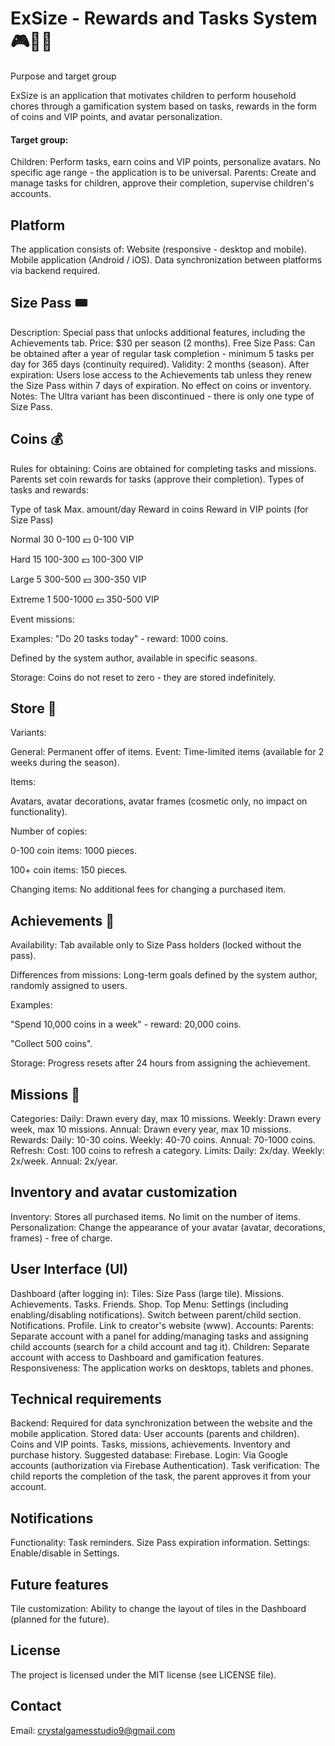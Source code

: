 # ExSize - Rewards and Tasks System 🎮🎯🎉
Purpose and target group

ExSize is an application that motivates children to perform household chores through a gamification system based on tasks, rewards in the form of coins and VIP points, and avatar personalization.

#### Target group: 
Children: Perform tasks, earn coins and VIP points, personalize avatars. No specific age range - the application is to be universal.
Parents: Create and manage tasks for children, approve their completion, supervise children's accounts.

## Platform

The application consists of:
Website (responsive - desktop and mobile).
Mobile application (Android / iOS).
Data synchronization between platforms via backend required.

## Size Pass 🎟️

Description: Special pass that unlocks additional features, including the Achievements tab.
Price: $30 per season (2 months).
Free Size Pass: Can be obtained after a year of regular task completion - minimum 5 tasks per day for 365 days (continuity required).
Validity: 2 months (season). After expiration:
Users lose access to the Achievements tab unless they renew the Size Pass within 7 days of expiration.
No effect on coins or inventory.
Notes: The Ultra variant has been discontinued - there is only one type of Size Pass.

## Coins 💰

Rules for obtaining:
Coins are obtained for completing tasks and missions.
Parents set coin rewards for tasks (approve their completion).
Types of tasks and rewards:

Type of task Max. amount/day Reward in coins Reward in VIP points (for Size Pass)

Normal 30 0-100 💵 0-100 VIP

Hard 15 100-300 💵 100-300 VIP

Large 5 300-500 💵 300-350 VIP

Extreme 1 500-1000 💵 350-500 VIP

Event missions:

Examples: "Do 20 tasks today" - reward: 1000 coins.

Defined by the system author, available in specific seasons.

Storage: Coins do not reset to zero - they are stored indefinitely.

## Store 🎨

Variants:

General: Permanent offer of items.
Event: Time-limited items (available for 2 weeks during the season).

Items:

Avatars, avatar decorations, avatar frames (cosmetic only, no impact on functionality).

Number of copies:

0-100 coin items: 1000 pieces.

100+ coin items: 150 pieces.

Changing items: No additional fees for changing a purchased item.

## Achievements 🏅

Availability: Tab available only to Size Pass holders (locked without the pass).

Differences from missions: Long-term goals defined by the system author, randomly assigned to users.

Examples:

"Spend 10,000 coins in a week" - reward: 20,000 coins.

"Collect 500 coins".

Storage: Progress resets after 24 hours from assigning the achievement.

## Missions 📅

Categories:
Daily: Drawn every day, max 10 missions.
Weekly: Drawn every week, max 10 missions.
Annual: Drawn every year, max 10 missions.
Rewards:
Daily: 10-30 coins.
Weekly: 40-70 coins.
Annual: 70-1000 coins.
Refresh:
Cost: 100 coins to refresh a category.
Limits:
Daily: 2x/day.
Weekly: 2x/week.
Annual: 2x/year.

## Inventory and avatar customization

Inventory:
Stores all purchased items.
No limit on the number of items.
Personalization:
Change the appearance of your avatar (avatar, decorations, frames) - free of charge.

## User Interface (UI)

Dashboard (after logging in):
Tiles:
Size Pass (large tile).
Missions.
Achievements.
Tasks.
Friends.
Shop.
Top Menu:
Settings (including enabling/disabling notifications).
Switch between parent/child section.
Notifications.
Profile.
Link to creator's website (www).
Accounts:
Parents: Separate account with a panel for adding/managing tasks and assigning child accounts (search for a child account and tag it).
Children: Separate account with access to Dashboard and gamification features.
Responsiveness: The application works on desktops, tablets and phones.

## Technical requirements

Backend:
Required for data synchronization between the website and the mobile application.
Stored data:
User accounts (parents and children).
Coins and VIP points.
Tasks, missions, achievements.
Inventory and purchase history.
Suggested database: Firebase.
Login:
Via Google accounts (authorization via Firebase Authentication).
Task verification:
The child reports the completion of the task, the parent approves it from your account.

## Notifications

Functionality:
Task reminders.
Size Pass expiration information.
Settings: Enable/disable in Settings.

## Future features

Tile customization: Ability to change the layout of tiles in the Dashboard (planned for the future).

 ## License

The project is licensed under the MIT license (see LICENSE file).

## Contact

Email: crystalgamesstudio9@gmail.com
